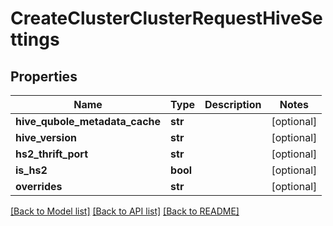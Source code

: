 # CreateClusterClusterRequestHiveSettings

## Properties
Name | Type | Description | Notes
------------ | ------------- | ------------- | -------------
**hive_qubole_metadata_cache** | **str** |  | [optional] 
**hive_version** | **str** |  | [optional] 
**hs2_thrift_port** | **str** |  | [optional] 
**is_hs2** | **bool** |  | [optional] 
**overrides** | **str** |  | [optional] 

[[Back to Model list]](../README.md#documentation-for-models) [[Back to API list]](../README.md#documentation-for-api-endpoints) [[Back to README]](../README.md)


